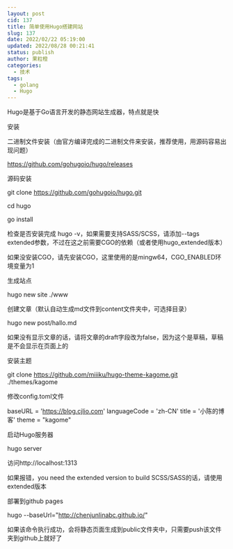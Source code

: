 ```yaml
---
layout: post
cid: 137
title: 简单使用Hugo搭建网站
slug: 137
date: 2022/02/22 05:19:00
updated: 2022/08/28 00:21:41
status: publish
author: 果粒橙
categories: 
  - 技术
tags: 
  - golang
  - Hugo
---
```



Hugo是基于Go语言开发的静态网站生成器，特点就是快



安装

二进制文件安装（由官方编译完成的二进制文件来安装，推荐使用，用源码容易出现问题）

https://github.com/gohugoio/hugo/releases


源码安装

git clone https://github.com/gohugoio/hugo.git

cd hugo

go install

检查是否安装完成 hugo -v，如果需要支持SASS/SCSS，请添加--tags extended参数，不过在这之前需要CGO的依赖（或者使用hugo_extended版本）

如果没安装CGO，请先安装CGO，这里使用的是mingw64，CGO_ENABLED环境变量为1


生成站点

 hugo new site ./www


创建文章（默认自动生成md文件到content文件夹中，可选择目录）

hugo new post/hallo.md

如果没有显示文章的话，请将文章的draft字段改为false，因为这个是草稿，草稿是不会显示在页面上的


安装主题

git clone https://github.com/miiiku/hugo-theme-kagome.git ./themes/kagome


修改config.toml文件



baseURL = 'https://blog.cjlio.com'
languageCode = 'zh-CN'
title = '小陈的博客'
theme = "kagome"


启动Hugo服务器

hugo server

访问http://localhost:1313


如果报错，you need the extended version to build SCSS/SASS的话，请使用extended版本


部署到github pages

hugo  --baseUrl="http://chenjunlinabc.github.io/"

如果该命令执行成功，会将静态页面生成到public文件夹中，只需要push该文件夹到github上就好了




